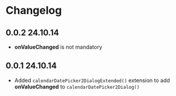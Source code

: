 # Changelog

## 0.0.2 24.10.14

* **onValueChanged** is not mandatory

## 0.0.1 24.10.14

* Added `calendarDatePicker2DialogExtended()` extension to add **onValueChanged** to `calendarDatePicker2Dialog()`
